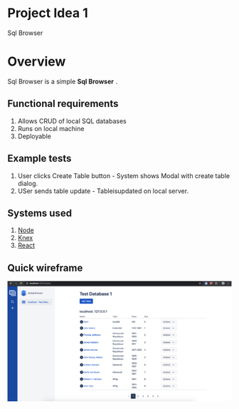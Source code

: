 # Project Idea 1 

Sql Browser

# Overview

Sql Browser is a simple **Sql Browser** .

## Functional requirements

 1. Allows CRUD of local SQL databases
 2. Runs on local machine
 3. Deployable

## Example tests

 1. User clicks Create Table button - System shows Modal with create table dialog.
 2. USer sends table update - Tableisupdated on local server.

## Systems used

 1. [Node](https://nodejs.org/en/) 
 2. [Knex](https://knexjs.org/)
 3. [React](https://reactjs.org/)

## Quick wireframe
![Mockup of design (v quick!)](https://raw.githubusercontent.com/atapp/cs633/master/Screen%20Shot%202020-01-25%20at%2008.42.51.png)
